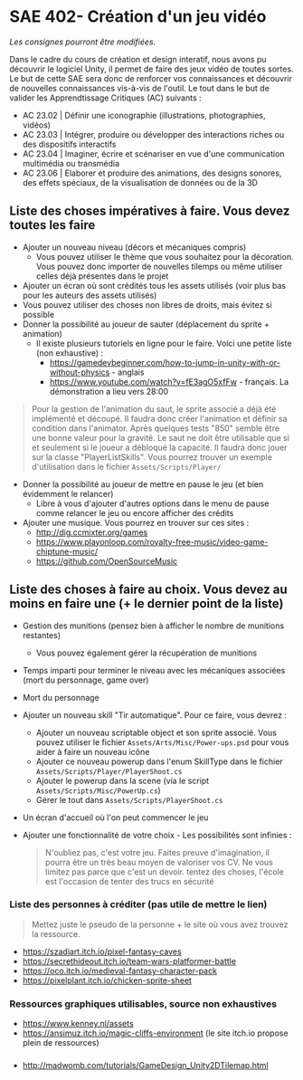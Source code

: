 # SAE 402- Création d'un jeu vidéo
_Les consignes pourront être modifiées._

Dans le cadre du cours de création et design interatif, nous avons pu découvrir le logiciel Unity, il permet de faire des jeux vidéo de toutes sortes. Le but de cette SAE sera donc de renforcer vos connaissances et découvrir de nouvelles connaissances vis-à-vis de l'outil. Le tout dans le but de valider les Apprendtissage Critiques (AC) suivants : 

- AC 23.02 | Définir une iconographie (illustrations, photographies, vidéos)
- AC 23.03 | Intégrer, produire ou développer des interactions riches ou des dispositifs interactifs
- AC 23.04 | Imaginer, écrire et scénariser en vue d'une communication multimédia ou transmédia
- AC 23.06 | Elaborer et produire des animations, des designs sonores, des effets spéciaux, de la visualisation de données ou de la 3D

## Liste des choses impératives à faire. Vous devez toutes les faire
- Ajouter un nouveau niveau (décors et mécaniques compris)
    - Vous pouvez utiliser le thème que vous souhaitez pour la décoration. Vous pouvez donc importer de nouvelles tilemps ou même utiliser celles déjà présentes dans le projet
- Ajouter un écran où sont crédités tous les assets utilisés (voir plus bas pour les auteurs des assets utilisés)
 - Vous pouvez utiliser des choses non libres de droits, mais évitez si possible
- Donner la possibilité au joueur de sauter (déplacement du sprite + animation)
    - Il existe plusieurs tutoriels en ligne pour le faire. Voici une petite liste (non exhaustive) :
        - https://gamedevbeginner.com/how-to-jump-in-unity-with-or-without-physics - anglais
        - https://www.youtube.com/watch?v=fE3agO5xfFw - français. La démonstration a lieu vers 28:00
> Pour la gestion de l'animation du saut, le sprite associé a déjà été implémenté et découpé. Il faudra donc créer l'animation et définir sa condition dans l'animator. Après quelques tests "850" semble être une bonne valeur pour la gravité.
> Le saut ne doit être utilisable que si et seulement si le joueur a débloqué la capacité. Il faudra donc jouer sur la classe "PlayerListSkills". Vous pourrez trouver un exemple d'utilisation dans le fichier `Assets/Scripts/Player/` 
- Donner la possibilité au joueur de mettre en pause le jeu (et bien évidemment le relancer)
    - Libre à vous d'ajouter d'autres options dans le menu de pause comme relancer le jeu ou encore afficher des crédits
- Ajouter une musique. Vous pourrez en trouver sur ces sites :
    - http://dig.ccmixter.org/games
    - https://www.playonloop.com/royalty-free-music/video-game-chiptune-music/
    - https://github.com/OpenSourceMusic

## Liste des choses à faire au choix. Vous devez au moins en faire une (+ le dernier point de la liste)
- Gestion des munitions (pensez bien à afficher le nombre de munitions restantes)
    - Vous pouvez également gérer la récupération de munitions
- Temps imparti pour terminer le niveau avec les mécaniques associées (mort du personnage, game over)
- Mort du personnage

- Ajouter un nouveau skill "Tir automatique". Pour ce faire, vous devrez :
    - Ajouter un nouveau scriptable object et son sprite associé. Vous pouvez utiliser le fichier `Assets/Arts/Misc/Power-ups.psd` pour vous aider à faire un nouveau icône
    - Ajouter ce nouveau powerup dans l'enum SkillType dans le fichier `Assets/Scripts/Player/PlayerShoot.cs`
    - Ajouter le powerup dans la scene (via le script `Assets/Scripts/Misc/PowerUp.cs`)
    - Gérer le tout dans `Assets/Scripts/PlayerShoot.cs`
- Un écran d'accueil où l'on peut commencer le jeu
- Ajouter une fonctionnalité de votre choix - Les possibilités sont infinies :
    > N'oubliez pas, c'est votre jeu. Faites preuve d'imagination, il pourra être un très beau moyen de valoriser vos CV. Ne vous limitez pas parce que c'est un devoir. tentez des choses, l'école est l'occasion de tenter des trucs en sécurité

### Liste des personnes à créditer (pas utile de mettre le lien)
> Mettez juste le pseudo de la personne + le site où vous avez trouvez la ressource.
- https://szadiart.itch.io/pixel-fantasy-caves
- https://secrethideout.itch.io/team-wars-platformer-battle
- https://oco.itch.io/medieval-fantasy-character-pack
- https://pixelplant.itch.io/chicken-sprite-sheet

### Ressources graphiques utilisables, source non exhaustives
- https://www.kenney.nl/assets
- https://ansimuz.itch.io/magic-cliffs-environment (le site itch.io propose plein de ressources)

###
- http://madwomb.com/tutorials/GameDesign_Unity2DTilemap.html


